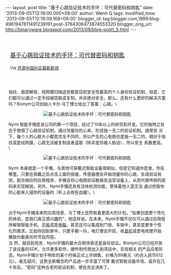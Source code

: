 --- layout: post title: "基于心跳验证技术的手环：可代替密码和钥匙" date:
'2013-09-05T12:19:00.000+08:00' author: Wenh Q tags: modified\_time:
'2013-09-05T12:19:09.168+08:00' blogger\_id:
tag:blogger.com,1999:blog-4961947611491238191.post-3764306473874553320
blogger\_orig\_url:
http://binaryware.blogspot.com/2013/09/blog-post\_5.html ---
<div style="margin: 10px; padding: 5px;">

<div style="font-size: 18px;">

[\
基于心跳验证技术的手环：可代替密码和钥匙](http://www.oschina.net/news/43916/heartbeat-authentication-ring)

</div>

<div style="font-size: 13px;">

Via [开源中国社区最新新闻](http://www.oschina.net/?from=rss)

</div>

</div>

<div style="font-size: 13px; padding: 15px 0 10px 10px;">

指纹、面部解锁，视网膜扫描这些都是目前安全性最高的个人身份验证机制，但是，它们都可以通过一定手段被窃取或复制，并非绝对安全。那么，还有什么更好的解决方案吗？Bionym公司创始人卡尔·马丁博士给出了答案：心跳。\
<div style="text-align: center;">

![基于心跳验证技术的手环：可代替密码和钥匙](http://static.oschina.net/uploads/img/201309/05081450_Qzkw.jpg)

</div>

Nymi
智能手镯是该公司的第一个项目，经过了10年以上的研究和开发。它的独特之处在于使用了心跳验证机制，通过测量你的心率，形成独一无二的验证机制。通常状
况下，每个人的心脏大小都是完全不同的，所以产生的心电图也是独一无二的。相对于指纹或是视网膜，心跳无法被复制或者盗取（除非是你被人胁迫），所以安全
系数更高。\
<div style="text-align: center;">

![基于心跳验证技术的手环：可代替密码和钥匙](http://static.oschina.net/uploads/img/201309/05081450_GjG6.jpg)

</div>

Nymi
本身就是一个手镯，与其他可穿戴式智能设备很相似，但是它知道你是谁，你在哪里。只要在佩戴之后点击上面的按键，传感器便会开始测量你的心跳，生成验证规
则，配合相应的应用程序，手镯会将心电图验证数据发送至设备上，从而代替传统的密码来实现解锁。另外，Nymi手镯还具有活体检测功能，意味着他人是无法
通过挖取你的心脏来入侵你的设备的（听上去有些血腥）。\
<div style="text-align: center;">

![基于心跳验证技术的手环：可代替密码和钥匙](http://static.oschina.net/uploads/img/201309/05081450_vp80.jpg)

</div>

对于Nymi手镯未来的应用场景，马丁博士显然有着更庞大的计划。"如果创造更个性化的体验，是我们真正感兴趣的"，他这样说。在未来，Nymi手镯不仅仅可以通过应用程序解锁智能手机、[平板]()或是[电脑]()，甚至还可以集成到门锁、车锁中，甚至是更多个性化的需求。比如你回到家中，只要手腕一抖，电灯便会开启，收[音机]()或是电视便开始播放你最喜欢的节目内容。\
当
然，就目前而言，Nymi手镯的最大应用场景还是身份验证。Bionym公司已经开放了该设备的SDK，允许更多软件、硬件制作商加入到项目中，实现相关
的产品应用形态。Nymi手镯计划于明年的某个时候正式上市销售，价格为99美元（约合人民币612元）。毫无疑问，这款全新概念的产品进一步丰富了可穿
戴式智能设备市场，或许在几十年后，"密码"这种古老的验证机制，便会完全消失了。

</div>
